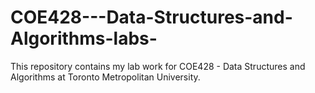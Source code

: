 # COE428---Data-Structures-and-Algorithms-labs-
This repository contains my lab work for COE428 - Data Structures and Algorithms at Toronto Metropolitan University.
